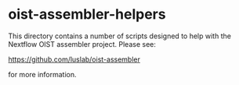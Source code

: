 # oist-assembler-helpers

This directory contains a number of scripts designed to help with the Nextflow OIST assembler project. Please see: 

https://github.com/luslab/oist-assembler

for more information.

